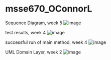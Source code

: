# msse670_OConnorL

Sequence Diagram, week 5
![image](https://github.com/loconnor002/msse670_OConnorL/assets/148510444/9373a23b-ec97-40ed-ad89-857810f5b063)

test results, week 4
![image](https://github.com/loconnor002/msse670_OConnorL/assets/148510444/89595e00-9a53-4a77-b88e-7e68742b81ac)

successful run of main method, week 4
![image](https://github.com/loconnor002/msse670_OConnorL/assets/148510444/683710b3-9def-4908-89a9-09aab0a31895)

UML Domain Layer, week 2
![image](https://github.com/loconnor002/msse670_OConnorL/assets/148510444/0a6d6bcf-3bb5-4efd-8fc2-b5dbf45247e2)
